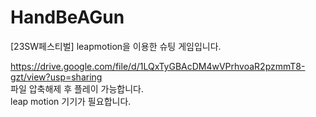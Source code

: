 # HandBeAGun
[23SW페스티벌] leapmotion을 이용한 슈팅 게임입니다.

https://drive.google.com/file/d/1LQxTyGBAcDM4wVPrhvoaR2pzmmT8-gzt/view?usp=sharing <br/>
파일 압축해제 후 플레이 가능합니다. <br/>
leap motion 기기가 필요합니다.
